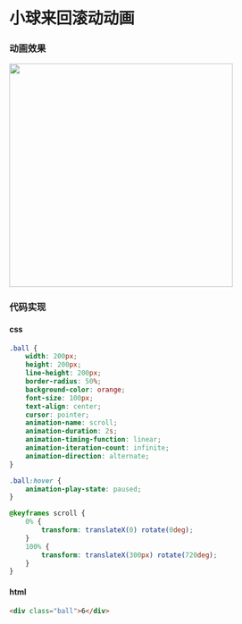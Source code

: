 # 小球来回滚动动画

### 动画效果
<img style="width: 400px;" src="https://blog-1257233417.cos.ap-nanjing.myqcloud.com/ball_scroll.gif" alt="">

### 代码实现
#### css
```css
.ball {
    width: 200px;
    height: 200px;
    line-height: 200px;
    border-radius: 50%;
    background-color: orange;
    font-size: 100px;
    text-align: center;
    cursor: pointer;
    animation-name: scroll;
    animation-duration: 2s;
    animation-timing-function: linear;
    animation-iteration-count: infinite;
    animation-direction: alternate; 
}

.ball:hover {
    animation-play-state: paused;
}

@keyframes scroll {
    0% {
        transform: translateX(0) rotate(0deg);
    }
    100% {
        transform: translateX(300px) rotate(720deg);
    }
}
```
#### html
```html
<div class="ball">6</div>
```